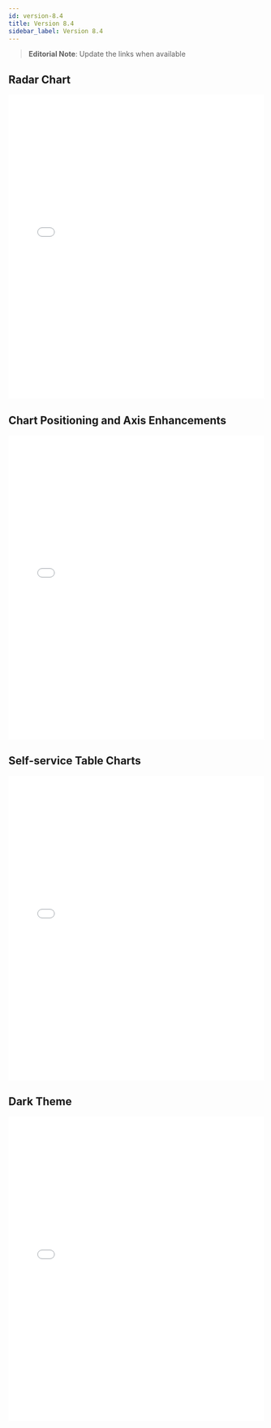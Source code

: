 ```yaml
---
id: version-8.4
title: Version 8.4
sidebar_label: Version 8.4
---
```


>**Editorial Note**: Update the links when available

## Radar Chart
<iframe src="//fast.wistia.net/embed/iframe/gcmgwy7sxd?videoFoam=true"
allowtransparency="true" frameBorder="0" scrolling="no" className="wistia_embed"
name="wistia_embed" allowFullScreen  width="100%" height="600"></iframe>
<script src="//fast.wistia.net/assets/external/iframe-api-v1.js"></script>

## Chart Positioning and Axis Enhancements
<iframe src="//fast.wistia.net/embed/iframe/gcmgwy7sxd?videoFoam=true"
allowtransparency="true" frameBorder="0" scrolling="no" className="wistia_embed"
name="wistia_embed" allowFullScreen  width="100%" height="600"></iframe>
<script src="//fast.wistia.net/assets/external/iframe-api-v1.js"></script>

## Self-service Table Charts
<iframe src="//fast.wistia.net/embed/iframe/gcmgwy7sxd?videoFoam=true"
allowtransparency="true" frameBorder="0" scrolling="no" className="wistia_embed"
name="wistia_embed" allowFullScreen  width="100%" height="600"></iframe>
<script src="//fast.wistia.net/assets/external/iframe-api-v1.js"></script>

## Dark Theme
<iframe src="//fast.wistia.net/embed/iframe/gcmgwy7sxd?videoFoam=true"
allowtransparency="true" frameBorder="0" scrolling="no" className="wistia_embed"
name="wistia_embed" allowFullScreen  width="100%" height="600"></iframe>
<script src="//fast.wistia.net/assets/external/iframe-api-v1.js"></script>